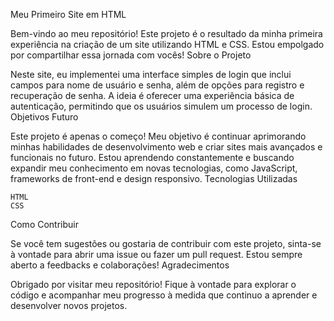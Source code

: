 Meu Primeiro Site em HTML

Bem-vindo ao meu repositório! Este projeto é o resultado da minha primeira experiência na criação de um site utilizando HTML e CSS. Estou empolgado por compartilhar essa jornada com vocês!
Sobre o Projeto

Neste site, eu implementei uma interface simples de login que inclui campos para nome de usuário e senha, além de opções para registro e recuperação de senha. A ideia é oferecer uma experiência básica de autenticação, permitindo que os usuários simulem um processo de login.
Objetivos Futuro

Este projeto é apenas o começo! Meu objetivo é continuar aprimorando minhas habilidades de desenvolvimento web e criar sites mais avançados e funcionais no futuro. Estou aprendendo constantemente e buscando expandir meu conhecimento em novas tecnologias, como JavaScript, frameworks de front-end e design responsivo.
Tecnologias Utilizadas

    HTML
    CSS

Como Contribuir

Se você tem sugestões ou gostaria de contribuir com este projeto, sinta-se à vontade para abrir uma issue ou fazer um pull request. Estou sempre aberto a feedbacks e colaborações!
Agradecimentos

Obrigado por visitar meu repositório! Fique à vontade para explorar o código e acompanhar meu progresso à medida que continuo a aprender e desenvolver novos projetos.
